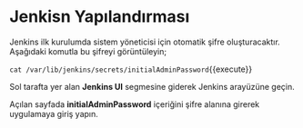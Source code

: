 # Jenkisn Yapılandırması

Jenkins ilk kurulumda sistem yöneticisi için otomatik şifre oluşturacaktır. Aşağıdaki komutla bu şifreyi görüntüleyin;

`cat /var/lib/jenkins/secrets/initialAdminPassword`{{execute}}

Sol tarafta yer alan **Jenkins UI** segmesine giderek Jenkins arayüzüne geçin.

Açılan sayfada **initialAdminPassword** içeriğini şifre alanına girerek uygulamaya giriş yapın.
